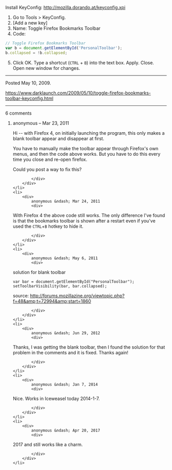Install KeyConfig: http://mozilla.dorando.at/keyconfig.xpi

1. Go to Tools > KeyConfig.
2. [Add a new key]
3. Name: Toggle Firefox Bookmarks Toolbar
4. Code:

```javascript
// Toggle Firefox Bookmarks Toolbar
var b = document.getElementById('PersonalToolbar');
b.collapsed = !b.collapsed;
```

5. Click OK. Type a shortcut (`CTRL` + `B`) into the text box. Apply. Close. Open new window for changes.

---

Posted May 10, 2009.

https://www.darklaunch.com/2009/05/10/toggle-firefox-bookmarks-toolbar-keyconfig.html

---

6 comments

<ol>
    <li>
        <div>
            anonymous &ndash; Mar 23, 2011
            <div>

Hi -- with Firefox 4, on initially launching the program, this only makes a blank toolbar appear and disappear at first. 

You have to manually make the toolbar appear through Firefox's own menus, and then the code above works. But you have to do this every time you close and re-open firefox. 

Could you post a way to fix this?

            </div>
        </div>
    </li>
    <li>
        <div>
            anonymous &ndash; Mar 24, 2011
            <div>

With Firefox 4 the above code still works. The only difference I've found is that the bookmarks toolbar is shown after a restart even if you've used the `CTRL`+`B` hotkey to hide it.

            </div>
        </div>
    </li>
    <li>
        <div>
            anonymous &ndash; May 6, 2011
            <div>

solution for blank toolbar
```
var bar = document.getElementById("PersonalToolbar");
setToolbarVisibility(bar, bar.collapsed);
```

source: <a href="http://forums.mozillazine.org/viewtopic.php?f=48&amp;t=72994&amp;start=1860">http://forums.mozillazine.org/viewtopic.php?f=48&amp;t=72994&amp;start=1860</a>

            </div>
        </div>
    </li>
    <li>
        <div>
            anonymous &ndash; Jun 29, 2012
            <div>

Thanks, I was getting the blank toolbar, then I found the solution for that problem in the comments and it is fixed. Thanks again!

            </div>
        </div>
    </li>
    <li>
        <div>
            anonymous &ndash; Jan 7, 2014
            <div>

Nice. Works in Iceweasel today 2014-1-7.

            </div>
        </div>
    </li>
    <li>
        <div>
            anonymous &ndash; Apr 20, 2017
            <div>

2017 and still works like a charm.

            </div>
        </div>
    </li>
</ol>

